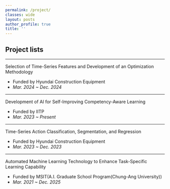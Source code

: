 ```yaml
---
permalink: /project/
classes: wide  
layout: posts
author_profile: true
title: ''
---
```


## Project lists 
___
Selection of Time-Series Features and Development of an Optimization Methodology<br>
- Funded by Hyundai Construction Equipment<br>
- *Mar. 2024 ~ Dec. 2024<br>*

___
Development of AI for Self-Improving Competency-Aware Learning<br>
- Funded by IITP<br>
- *Mar. 2023 ~ Present<br>*

___
Time-Series Action Classification, Segmentation, and Regression<br>
- Funded by Hyundai Construction Equipment<br>
- *Mar. 2023 ~ Dec. 2023<br>*
  
___
Automated Machine Learning Technology to Enhance Task-Specific Learning Capability<br>
- Funded by MSIT(A.I. Graduate School Program(Chung-Ang University))<br>
- *Mar. 2021 ~ Dec. 2025<br>*




